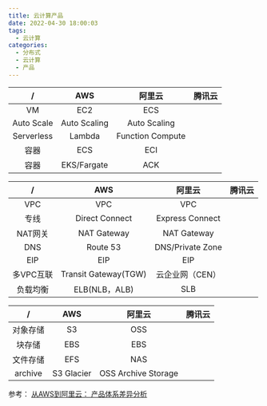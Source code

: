 ```yaml
---
title: 云计算产品
date: 2022-04-30 18:00:03
tags:
  - 云计算
categories:
  - 分布式
  - 云计算  
  - 产品
---
```


<p></p>
<!-- more -->



 /  | AWS | 阿里云 | 腾讯云
:-: | :-: | :-: | :-:
VM | EC2 | ECS |
Auto Scale| Auto Scaling| Auto Scaling|
Serverless | Lambda | Function Compute|
容器| ECS | ECI |
容器| EKS/Fargate | ACK |



 /  | AWS | 阿里云 | 腾讯云 
:-: | :-: | :-: | :-:
VPC |VPC|VPC|
专线| Direct Connect| Express Connect|
NAT网关| NAT Gateway| NAT Gateway|
DNS | Route 53 | DNS/Private Zone|
EIP | EIP | EIP |
多VPC互联 | Transit Gateway(TGW) | 云企业网（CEN）
负载均衡| ELB(NLB，ALB) | SLB


 /  | AWS | 阿里云 | 腾讯云 
:-: | :-: | :-: | :-:
对象存储| S3 | OSS |
块存储| EBS | EBS |
文件存储| EFS | NAS|
archive| S3 Glacier | OSS Archive Storage


参考：
[从AWS到阿里云： 产品体系差异分析](https://zhuanlan.zhihu.com/p/158035354)
